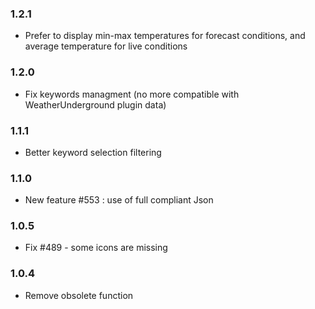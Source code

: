 ### 1.2.1
* Prefer to display min-max temperatures for forecast conditions, and average temperature for live conditions

### 1.2.0
* Fix keywords managment (no more compatible with WeatherUnderground plugin data)

### 1.1.1
* Better keyword selection filtering

### 1.1.0
* New feature #553 : use of full compliant Json

### 1.0.5
* Fix #489 - some icons are missing

### 1.0.4
* Remove obsolete function
